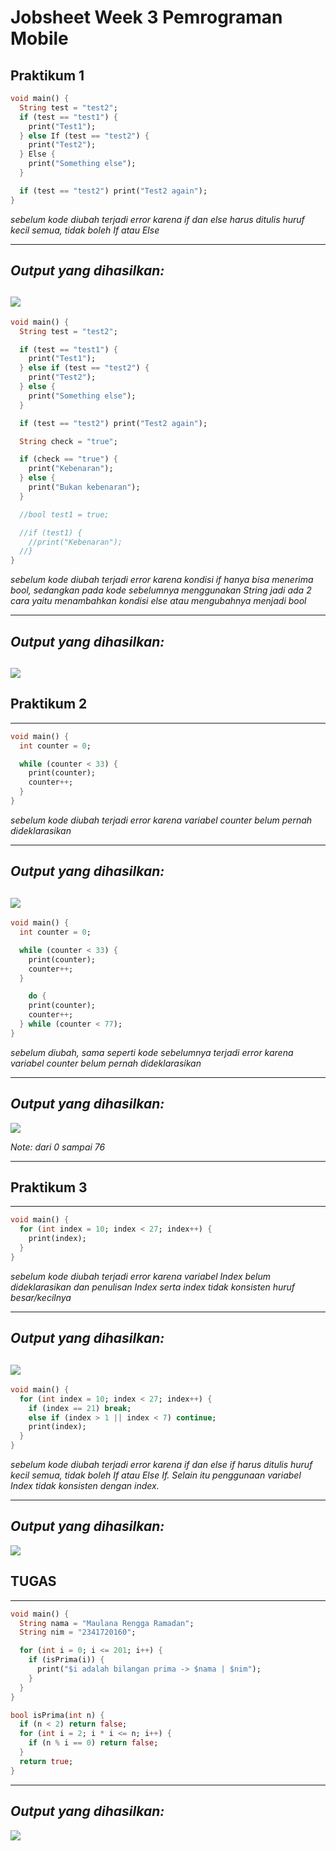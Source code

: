 # Jobsheet Week 3 Pemrograman Mobile

## Praktikum 1
```dart
void main() {
  String test = "test2";
  if (test == "test1") {
    print("Test1");
  } else If (test == "test2") {
    print("Test2");
  } Else {
    print("Something else");
  }

  if (test == "test2") print("Test2 again");
}
```
*sebelum kode diubah terjadi error karena if dan else harus ditulis huruf kecil semua, tidak boleh If atau Else*

---
*Output yang dihasilkan:*
---
![](img/ss1.png)
---
```dart
void main() {
  String test = "test2";

  if (test == "test1") {
    print("Test1");
  } else if (test == "test2") {
    print("Test2");
  } else {
    print("Something else");
  }

  if (test == "test2") print("Test2 again");

  String check = "true";

  if (check == "true") {
    print("Kebenaran");
  } else {
    print("Bukan kebenaran");
  }

  //bool test1 = true;

  //if (test1) {
    //print("Kebenaran");  
  //}
}
```
*sebelum kode diubah terjadi error karena kondisi if hanya bisa menerima bool, sedangkan pada kode sebelumnya menggunakan String jadi ada 2 cara yaitu menambahkan kondisi else atau mengubahnya menjadi bool*

---
*Output yang dihasilkan:*
---
![](img/ss2.png)
---
## Praktikum 2
---
```dart
void main() {
  int counter = 0;

  while (counter < 33) {
    print(counter);
    counter++;
  }
}
```
*sebelum kode diubah terjadi error karena variabel counter belum pernah dideklarasikan*

---
*Output yang dihasilkan:*
---
![](img/ss3.png)
---
```dart
void main() {
  int counter = 0;

  while (counter < 33) {
    print(counter);
    counter++;
  }

    do {
    print(counter);
    counter++;
  } while (counter < 77);
}
```
*sebelum diubah, sama seperti kode sebelumnya terjadi error karena variabel counter belum pernah dideklarasikan*

---
*Output yang dihasilkan:*
---
![](img/ss4.png)

*Note: dari 0 sampai 76*

---
## Praktikum 3
---
```dart
void main() {
  for (int index = 10; index < 27; index++) {
    print(index);
  }
}
```
*sebelum kode diubah terjadi error karena variabel Index belum dideklarasikan dan penulisan Index serta index tidak konsisten huruf besar/kecilnya*

---
*Output yang dihasilkan:*
---
![](img/ss5.png)
---
```dart
void main() {
  for (int index = 10; index < 27; index++) {
    if (index == 21) break;
    else if (index > 1 || index < 7) continue;
    print(index);
  }
}
```
*sebelum kode diubah terjadi error karena if dan else if harus ditulis huruf kecil semua, tidak boleh If atau Else If. Selain itu penggunaan variabel Index tidak konsisten dengan index.*

---
*Output yang dihasilkan:*
---
![](img/ss6.png)
## TUGAS
---
```dart
void main() {
  String nama = "Maulana Rengga Ramadan"; 
  String nim = "2341720160";             

  for (int i = 0; i <= 201; i++) {
    if (isPrima(i)) {
      print("$i adalah bilangan prima -> $nama | $nim");
    }
  }
}

bool isPrima(int n) {
  if (n < 2) return false;
  for (int i = 2; i * i <= n; i++) {
    if (n % i == 0) return false;
  }
  return true;
}
```
---
*Output yang dihasilkan:*
---
![](img/ss7.png)